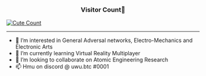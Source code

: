 <h3 align="center">Visitor Count👀</h3>
<a href="https://github.com/nekwo"><img alt="Cute Count" src="https://count.getloli.com/get/@nekwo?theme=gelbooru" /></a>

-----------------------------------------------------------------------------------------------
- 👀 I’m interested in General Adversal networks, Electro-Mechanics and Electronic Arts
- 🌱 I’m currently learning Virtual Reality Multiplayer
- 💞️ I’m looking to collaborate on Atomic Engineering Research
- 📫 Hmu on discord @ uwu.btc #0001

<!---
ptrKami/ptrKami is a ✨ special ✨ repository because its `README.md` (this file) appears on your GitHub profile.
You can click the Preview link to take a look at your changes.
--->
